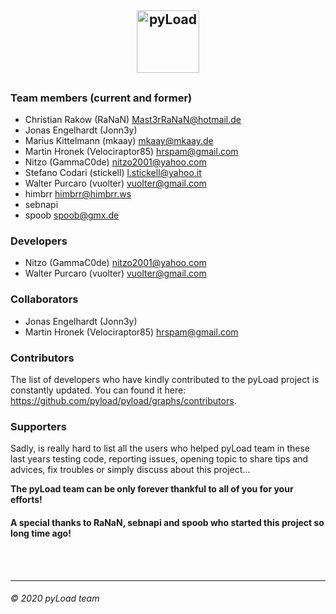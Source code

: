 <h2>
  <p align="center">
    <img src="media/logo.png" alt="pyLoad" height="100" />
  </p>
<h2 />

### Team members (current and former)

- Christian Rakow (RaNaN) <Mast3rRaNaN@hotmail.de>
- Jonas Engelhardt (Jonn3y)
- Marius Kittelmann (mkaay) <mkaay@mkaay.de>
- Martin Hronek (Velociraptor85) <hrspam@gmail.com>
- Nitzo (GammaC0de) <nitzo2001@yahoo.com>
- Stefano Codari (stickell) <l.stickell@yahoo.it>
- Walter Purcaro (vuolter) <vuolter@gmail.com>
- himbrr <himbrr@himbrr.ws>
- sebnapi
- spoob <spoob@gmx.de>

### Developers

- Nitzo (GammaC0de) <nitzo2001@yahoo.com>
- Walter Purcaro (vuolter) <vuolter@gmail.com>

### Collaborators

- Jonas Engelhardt (Jonn3y)
- Martin Hronek (Velociraptor85) <hrspam@gmail.com>

### Contributors

The list of developers who have kindly contributed to the pyLoad project is constantly updated.
You can found it here: <https://github.com/pyload/pyload/graphs/contributors>.

### Supporters

Sadly, is really hard to list all the users who helped pyLoad team in these last years testing code, reporting issues,
opening topic to share tips and advices, fix troubles or simply discuss about this project...

**The pyLoad team can be only forever thankful to all of you for your efforts!**

#### A special thanks to RaNaN, sebnapi and spoob who started this project so long time ago!

<br />
<br />

---

###### © 2020 pyLoad team
